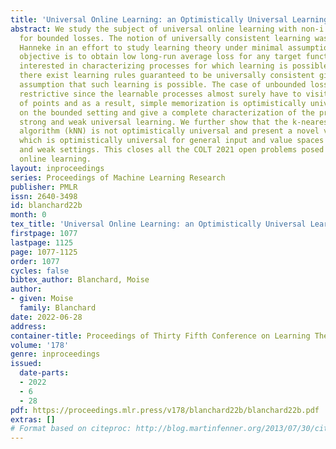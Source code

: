 ```yaml
---
title: 'Universal Online Learning: an Optimistically Universal Learning Rule'
abstract: We study the subject of universal online learning with non-i.i.d. processes
  for bounded losses. The notion of universally consistent learning was defined by
  Hanneke in an effort to study learning theory under minimal assumptions, where the
  objective is to obtain low long-run average loss for any target function. We are
  interested in characterizing processes for which learning is possible and whether
  there exist learning rules guaranteed to be universally consistent given the only
  assumption that such learning is possible. The case of unbounded losses is very
  restrictive since the learnable processes almost surely have to visit a finite number
  of points and as a result, simple memorization is optimistically universal. We focus
  on the bounded setting and give a complete characterization of the processes admitting
  strong and weak universal learning. We further show that the k-nearest neighbor
  algorithm (kNN) is not optimistically universal and present a novel variant of 1NN
  which is optimistically universal for general input and value spaces in both strong
  and weak settings. This closes all the COLT 2021 open problems posed on universal
  online learning.
layout: inproceedings
series: Proceedings of Machine Learning Research
publisher: PMLR
issn: 2640-3498
id: blanchard22b
month: 0
tex_title: 'Universal Online Learning: an Optimistically Universal Learning Rule'
firstpage: 1077
lastpage: 1125
page: 1077-1125
order: 1077
cycles: false
bibtex_author: Blanchard, Moise
author:
- given: Moise
  family: Blanchard
date: 2022-06-28
address:
container-title: Proceedings of Thirty Fifth Conference on Learning Theory
volume: '178'
genre: inproceedings
issued:
  date-parts:
  - 2022
  - 6
  - 28
pdf: https://proceedings.mlr.press/v178/blanchard22b/blanchard22b.pdf
extras: []
# Format based on citeproc: http://blog.martinfenner.org/2013/07/30/citeproc-yaml-for-bibliographies/
---
```

